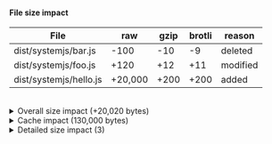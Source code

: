 <h4>File size impact</h4>

<table>
  <thead>
    <tr>
      <th nowrap>File</th>
      <th nowrap>raw</th>
      <th nowrap>gzip</th>
      <th nowrap>brotli</th>
      <th nowrap>reason</th>
    </tr>
  </thead>
  <tbody>
    <tr>
      <td nowrap">dist/systemjs/bar.js</td>
      <td nowrap>-100</td>
      <td nowrap>-10</td>
      <td nowrap>-9</td>
      <td nowrap>deleted</td>
    </tr>
    <tr>
      <td nowrap>dist/systemjs/foo.js</td>
      <td nowrap>+120</td>
      <td nowrap>+12</td>
      <td nowrap>+11</td>
      <td nowrap>modified</td>
    </tr>
    <tr>
      <td nowrap>dist/systemjs/hello.js</td>
      <td nowrap>+20,000</td>
      <td nowrap>+200</td>
      <td nowrap>+200</td>
      <td nowrap>added</td>
    </tr>
  </tbody>
</table>
<br/>

<details>
  <summary>Overall size impact (+20,020 bytes)</summary>

  <table>
    <thead>
      <tr>
        <th nowrap>Group</th>
        <th nowrap>Files</th>
        <th nowrap>raw</th>
        <th nowrap>gzip</th>
        <th nowrap>brotli</th>
      </tr>
    </thead>
    <tbody>
      <tr>
        <td nowrap>systemjs</td>
        <td nowrap>3</td>
        <td nowrap>+20,020</td>
        <td nowrap>+202</td>
        <td nowrap>+202</td>
      </tr>
      <tr>
        <td nowrap>commonjs</td>
        <td nowrap>0</td>
        <td nowrap>-</td>
        <td nowrap>-</td>
        <td nowrap>-</td>
      </tr>
      <tr>
        <td nowrap>Total</td>
        <td nowrap>3</td>
        <td nowrap>+20,020</td>
        <td nowrap>+202</td>
        <td nowrap>+202</td>
      </tr>
    </tbody>
  </table>
  <br/>
</details>

<details>
  <summary>Cache impact (130,000 bytes)</summary>

  <p>2 files modified or added for a total of 130,000 bytes to download for a returning user.</p>

  <table>
    <thead>
      <tr>
        <th nowrap>File</th>
        <th nowrap>reason</th>
        <th nowrap>raw</th>
        <th nowrap>gzip</th>
        <th nowrap>brotli</th>
      </tr>
    </thead>
    <tbody>
      <tr>
        <td nowrap">dist/systemjs/bar.js</td>
        <td nowrap>modified</td>
        <td nowrap>10,000</td>
        <td nowrap>1,000</td>
        <td nowrap>9,000</td>
      </tr>
      <tr>
        <td nowrap>dist/systemjs/foo.js</td>
        <td nowrap>added</td>
        <td nowrap>120,000</td>
        <td nowrap>12,000</td>
        <td nowrap>11,000</td>
      </tr>
    </tbody>
  </table>
  <br />
  <table>
    <thead>
      <tr>
        <th nowrap>Group</th>
        <th nowrap>Files</th>
        <th nowrap>raw</th>
        <th nowrap>gzip</th>
        <th nowrap>brotli</th>
      </tr>
    </thead>
    <tbody>
      <tr>
        <td nowrap>systemjs</td>
        <td nowrap>2</td>
        <td nowrap>130,000</td>
        <td nowrap>13,000</td>
        <td nowrap>12,000</td>
      </tr>
      <tr>
        <td nowrap>commonjs</td>
        <td nowrap>0</td>
        <td nowrap>-</td>
        <td nowrap>-</td>
        <td nowrap>-</td>
      </tr>
      <tr>
        <td nowrap>Total</td>
        <td nowrap>2</td>
        <td nowrap>130,000</td>
        <td nowrap>13,000</td>
        <td nowrap>12,000</td>
      </tr>
    </tbody>
  </table>
  <br />
</details>

<details>
  <summary>Detailed size impact (3)</summary>

  <table>
    <thead>
      <tr>
        <th nowrap>File</th>
        <th nowrap>Transform</th>
        <th nowrap>Diff</th>
        <th nowrap>base</th>
        <th nowrap>after merge</th>
        <th nowrap>Event</th>
      </tr>
    </thead>
    <tbody>
      <tr>
        <td nowrap rowspan="3">dist/systemjs/bar.js</td>
        <td nowrap>none</td>
        <td nowrap>-100</td>
        <td nowrap>100</td>
        <td nowrap>---</td>
        <td nowrap rowspan="3">deleted</td>
      </tr>
      <tr>
        <td nowrap>gzip</td>
        <td nowrap>-10</td>
        <td nowrap>10</td>
        <td nowrap>---</td>
      </tr>
      <tr>
        <td nowrap>brotli</td>
        <td nowrap>-9</td>
        <td nowrap>9</td>
        <td nowrap>---</td>
      </tr>
      <tr>
        <td nowrap rowspan="3">dist/systemjs/foo.js</td>
        <td nowrap>none</td>
        <td nowrap>+120</td>
        <td nowrap>---</td>
        <td nowrap>120</td>
        <td nowrap rowspan="3">created</td>
      </tr>
      <tr>
        <td nowrap>gzip</td>
        <td nowrap>+12</td>
        <td nowrap>---</td>
        <td nowrap>12</td>
      </tr>
      <tr>
        <td nowrap>brotli</td>
        <td nowrap>+11</td>
        <td nowrap>---</td>
        <td nowrap>11</td>
      </tr>
      <tr>
        <td nowrap rowspan="3">dist/systemjs/hello.js</td>
        <td nowrap>none</td>
        <td nowrap>+20,000</td>
        <td nowrap>167,000</td>
        <td nowrap>187,000</td>
        <td nowrap rowspan="3">changed</td>
      </tr>
      <tr>
        <td nowrap>gzip</td>
        <td nowrap>+200</td>
        <td nowrap>1,600</td>
        <td nowrap>1,800</td>
      </tr>
      <tr>
        <td nowrap>brotli</td>
        <td nowrap>+200</td>
        <td nowrap>1,500</td>
        <td nowrap>1,700</td>
      </tr>
    </tbody>
  </table>
  <br />
</details>
